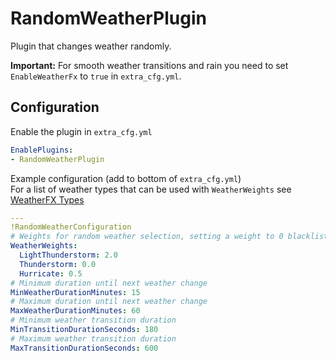 # RandomWeatherPlugin
Plugin that changes weather randomly.

**Important:** For smooth weather transitions and rain you need to set `EnableWeatherFx` to `true` in `extra_cfg.yml`.
## Configuration
Enable the plugin in `extra_cfg.yml`
```yaml
EnablePlugins:
- RandomWeatherPlugin
```

Example configuration (add to bottom of `extra_cfg.yml`)  
For a list of weather types that can be used with `WeatherWeights` see [WeatherFX Types](https://github.com/compujuckel/AssettoServer/wiki/WeatherFX-Types)
```yaml
---
!RandomWeatherConfiguration
# Weights for random weather selection, setting a weight to 0 blacklists a weather, default weight is 1."
WeatherWeights:
  LightThunderstorm: 2.0
  Thunderstorm: 0.0
  Hurricate: 0.5
# Minimum duration until next weather change
MinWeatherDurationMinutes: 15
# Maximum duration until next weather change
MaxWeatherDurationMinutes: 60
# Minimum weather transition duration
MinTransitionDurationSeconds: 180
# Maximum weather transition duration
MaxTransitionDurationSeconds: 600
```

